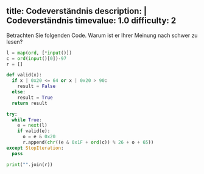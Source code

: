 title: Codeverständnis
description: |
  Codeverständnis
timevalue: 1.0
difficulty: 2
---
Betrachten Sie folgenden Code. Warum ist er Ihrer Meinung nach schwer zu lesen?

```python
l = map(ord, [*input()])
c = ord(input()[0])-97
r = []

def valid(x):
  if x | 0x20 <= 64 or x | 0x20 > 90:
    result = False
  else:
    result = True
  return result

try:
  while True:
    e = next(l)
    if valid(e):
      o = e & 0x20
      r.append(chr((e & 0x1F + ord(c)) % 26 + o + 65))
except StopIteration:
  pass

print("".join(r))
```
